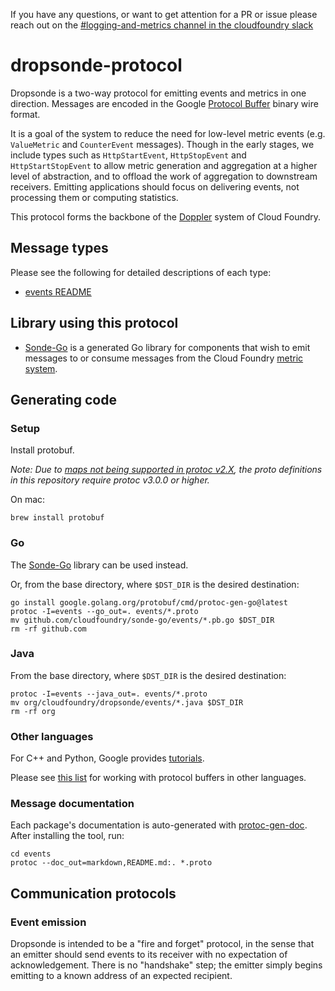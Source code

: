 If you have any questions, or want to get attention for a PR or issue please reach out on the [#logging-and-metrics channel in the cloudfoundry slack](https://cloudfoundry.slack.com/archives/CUW93AF3M)

# dropsonde-protocol

Dropsonde is a two-way protocol for emitting events and metrics in one direction. Messages are encoded in the Google [Protocol Buffer](https://developers.google.com/protocol-buffers) binary wire format.

It is a goal of the system to reduce the need for low-level metric events (e.g. `ValueMetric` and `CounterEvent` messages). Though in the early stages, we include types such as `HttpStartEvent`, `HttpStopEvent` and `HttpStartStopEvent` to allow metric generation and aggregation at a higher level of abstraction, and to offload the work of aggregation to downstream receivers. Emitting applications should focus on delivering events, not processing them or computing statistics.

This protocol forms the backbone of the [Doppler](https://github.com/cloudfoundry/loggregator) system of Cloud Foundry.

## Message types

Please see the following for detailed descriptions of each type:

* [events README](events/README.md)

## Library using this protocol

* [Sonde-Go](https://github.com/cloudfoundry/sonde-go) is a generated Go library for components that wish to emit messages to or consume messages from the Cloud Foundry [metric system](https://github.com/cloudfoundry/loggregator).

## Generating code

### Setup

Install protobuf.

*Note: Due to [maps not being supported in protoc v2.X](https://github.com/google/protobuf/issues/799#issuecomment-138207911), the proto definitions in this repository require protoc v3.0.0 or higher.*

On mac:
```
brew install protobuf
```

### Go

The [Sonde-Go](https://github.com/cloudfoundry/sonde-go) library can be used instead.

Or, from the base directory, where `$DST_DIR` is the desired destination:
```
go install google.golang.org/protobuf/cmd/protoc-gen-go@latest
protoc -I=events --go_out=. events/*.proto
mv github.com/cloudfoundry/sonde-go/events/*.pb.go $DST_DIR
rm -rf github.com
```

### Java

From the base directory, where `$DST_DIR` is the desired destination:
```
protoc -I=events --java_out=. events/*.proto
mv org/cloudfoundry/dropsonde/events/*.java $DST_DIR
rm -rf org
```

### Other languages

For C++ and Python, Google provides [tutorials](https://developers.google.com/protocol-buffers/docs/tutorials).

Please see [this list](https://github.com/protocolbuffers/protobuf/blob/master/docs/third_party.md) for working with protocol buffers in other languages.

### Message documentation

Each package's documentation is auto-generated with [protoc-gen-doc](https://github.com/estan/protoc-gen-doc). After installing the tool, run:
```
cd events
protoc --doc_out=markdown,README.md:. *.proto
```

## Communication protocols

### Event emission

Dropsonde is intended to be a "fire and forget" protocol, in the sense that an emitter should send events to its receiver with no expectation of acknowledgement. There is no "handshake" step; the emitter simply begins emitting to a known address of an expected recipient.
